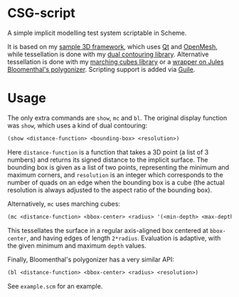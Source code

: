 # CSG-script

A simple implicit modelling test system scriptable in Scheme.

It is based on my [sample 3D framework](http://github.com/salvipeter/sample-framework),
which uses [Qt](http://qt-project.org/) and [OpenMesh](http://www.openmesh.org/),
while tessellation is done with my
[dual contouring library](http://github.com/salvipeter/dual-contouring).
Alternative tessellation is done with my
[marching cubes library](http://github.com/salvipeter/marching) or a
[wrapper on Jules Bloomenthal's polygonizer](https://github.com/salvipeter/polygonizer).
Scripting support is added via [Guile](http://www.gnu.org/software/guile/).

# Usage

The only extra commands are `show`, `mc` and `bl`. The original display function was `show`,
which uses a kind of dual contouring:

```scheme
(show <distance-function> <bounding-box> <resolution>)
```

Here `distance-function` is a function that takes a 3D point (a list of 3 numbers) and returns its signed distance to the implicit surface. The bounding box is given as a list of two points, representing the minimum and maximum corners, and `resolution` is an integer which corresponds to the number of quads on an edge when the bounding box is a cube (the actual resolution is always adjusted to the aspect ratio of the bounding box).

Alternatively, `mc` uses marching cubes:

```scheme
(mc <distance-function> <bbox-center> <radius> '(<min-depth> <max-depth>))
```

This tessellates the surface in a regular axis-aligned box centered at `bbox-center`,
and having edges of length `2*radius`. Evaluation is adaptive, with the given
minimum and maximum `depth` values.

Finally, Bloomenthal's polygonizer has a very similar API:

```scheme
(bl <distance-function> <bbox-center> <radius> <resolution>)
```

See `example.scm` for an example.
